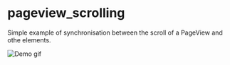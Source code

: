 # pageview_scrolling

Simple example of synchronisation between the scroll of a PageView and othe elements.

![Demo gif](https://github.com/magicleon94/pagaview_synchronisation/blob/master/drag%20and%20rotate.gif)
